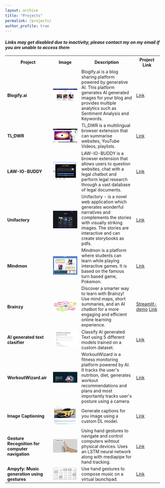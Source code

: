 ```yaml
---
layout: archive
title: "Projects"
permalink: /projects/
author_profile: true
---
```


#### *Links may get disabled due to inactivity, please contact my on my email if you are unable to access them*

<table>
  <tr>
    <th><b>Project</b></th>
    <th><b>Image</b></th>
    <th><b>Description</b></th>
    <th><b>Project Link</b></th>
  </tr>
  <tr>
    <td><b>Blogify.ai</b></td>
    <td><img src="/images/blogifyy.png" alt="Image Description"></td>
    <td>
      <!-- Add your image description here -->
      Blogify.ai is a blog sharing platform powered by generative AI. This platform generates AI generated images for your blog and provides multiple analytics such as Sentiment Analysis and Keywords.
    </td>
    <td>
      <a href="https://blogify-ai.netlify.app/">Link</a>
    </td>
  </tr>
    <tr>
    <td><b>TL;DWR</b></td>
    <td><img src="/images/tldwr.png" alt="Image Description"></td>
    <td>
      TL;DWR is a multilingual browser extension that can summarise websites, YouTube Videos, playlists.
    </td>
    <td>
      <a href="https://chromewebstore.google.com/detail/tldwr/ddildclhomjgjkggmjjdaboebkmoogbn?">Link</a>
    </td>
  </tr>
      <tr>
    <td><b>LAW-IO-BUDDY</b></td>
    <td><img src="/images/lawbuddyio.png" alt="Image Description"></td>
    <td>
      <!-- Add your image description here -->
      LAW-IO-BUDDY is a browser extension that allows users to question websites, chat with a legal chatbot and perform legal research through a vast database of legal documents.
    </td>
    <td>
      <a href="https://lablab.ai/event/rag-llms-with-your-data/prometheus/law-io-buddy">Link</a>
    </td>
  </tr>
      <tr>
    <td><b>Unifactory</b></td>
    <td><img src="/images/unifactory.jpeg" alt="Image Description"></td>
    <td>
      Unifactory - is a novel web application which generates wonderful narratives and complements the stories with visually striking images. The stories are interactive and can create storybooks as pdfs.
    </td>
    <td>
      <a href="https://devfolio.co/projects/unifactory-a553">Link</a>
    </td>
  </tr>
      <tr>
    <td><b>Mindmon</b></td>
    <td><img src="/images/mindmon.jpeg" alt="Image Description"></td>
    <td>
      <!-- Add your image description here -->
      Mindmon is a platform where students can learn while playing interactive games. It is based on the famous turn based game, Pokemon.
    </td>
    <td>
      <a href="https://devfolio.co/projects/mindmon-4b07">Link</a>
    </td>
  </tr>
      <tr>
    <td><b>Brainzy</b></td>
    <td><img src="/images/brainzy.jpeg" alt="Image Description"></td>
    <td>
      Discover a smarter way to learn with Brainzy! Use mind maps, short summaries, and an AI chatbot for a more engaging and efficient online learning experience.
    </td>
    <td>
      <a href="https://brainzy.streamlit.app/">Streamlit-demo</a>
      <a href="https://lablab.ai/event/llama-2-hackathon-with-clarifai/prometheus/brainzy">Link</a>
    </td>
  </tr>
      <tr>
    <td><b>AI generated text clasifier</b></td>
    <td><img src="/images/aigenclass.png" alt="Image Description"></td>
    <td>
      Classify AI generated Text using 5 different models trained on a custom dataset.
    </td>
    <td>
      <a href="https://ai-text-classification.streamlit.app/">Link</a>
    </td>
  </tr>
        <tr>
    <td><b>WorkoutWizard.air</b></td>
    <td><img src="/images/workoutwizard.png" alt="Image Description"></td>
    <td>
      WorkoutWizard is a fitness monitoring platform powered by AI. It tracks the user's nutrition, diet, generates workout recommendations and plans and most importantly tracks user's posture using a camera.
    </td>
    <td>
      <a href="https://github.com/Coding-Ghostman/fitness">Link</a>
    </td>
  </tr>
      <tr>
    <td><b>Image Captioning</b></td>
    <td><img src="/images/imagecaptioning.png" alt="Image Description"></td>
    <td>
      Generate captions for you image using a custom DL model.
    </td>
    <td>
      <a href="https://image-caption.streamlit.app/">Link</a>
    </td>
  </tr>
        <tr>
    <td><b>Gesture Recognition for computer navigation</b></td>
    <td><img src="/images/hand_gesture.png" alt="Image Description"></td>
    <td>
      Using hand gestures to navigate and control computers wihtout physical devices. Uses an LSTM neural network along with mediapipe for hand tracking.
    </td>
    <td>
      <a href="https://github.com/jayavibhavnk/Gesture-recognition-using-machine-learning">Link</a>
    </td>
  </tr>
    <tr>
    <td><b>Ampyfy: Music generation using gestures</b></td>
    <td><img src="/images/Ampyfy.png" alt="Image Description"></td>
    <td>
      Use hand gestures to compose music on a virtual launchpad.
    </td>
    <td>
      <a href="">Link</a>
    </td>
  </tr>
</table>
